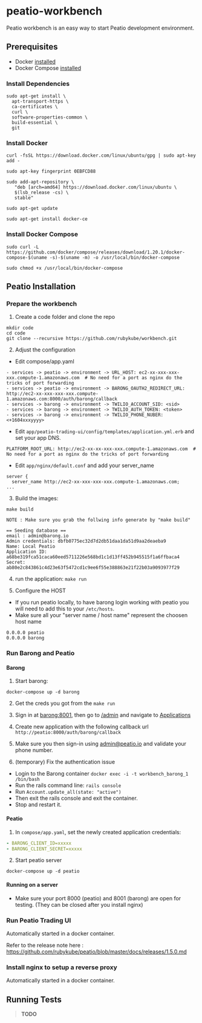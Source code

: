# peatio-workbench

Peatio workbench is an easy way to start Peatio development environment.

## Prerequisites

- Docker [installed](https://docs.docker.com/engine/installation/)
- Docker Compose [installed](https://docs.docker.com/compose/install/)


### Install Dependencies

```shell
sudo apt-get install \
  apt-transport-https \
  ca-certificates \
  curl \
  software-properties-common \
  build-essential \
  git
```


### Install Docker

```shell
curl -fsSL https://download.docker.com/linux/ubuntu/gpg | sudo apt-key add -

sudo apt-key fingerprint 0EBFCD88

sudo add-apt-repository \
   "deb [arch=amd64] https://download.docker.com/linux/ubuntu \
   $(lsb_release -cs) \
   stable"

sudo apt-get update

sudo apt-get install docker-ce
```


### Install Docker Compose

```shell
sudo curl -L https://github.com/docker/compose/releases/download/1.20.1/docker-compose-$(uname -s)-$(uname -m) -o /usr/local/bin/docker-compose

sudo chmod +x /usr/local/bin/docker-compose
```

## Peatio Installation

### Prepare the workbench

1. Create a code folder and clone the repo

```shell
mkdir code
cd code
git clone --recursive https://github.com/rubykube/workbench.git
```


2. Adjust the configuration

- Edit compose/app.yaml

```
- services -> peatio -> environment -> URL_HOST: ec2-xx-xxx-xxx-xxx.compute-1.amazonaws.com  # No need for a port as nginx do the tricks of port forwarding
- services -> peatio -> environment -> BARONG_OAUTH2_REDIRECT_URL: http://ec2-xx-xxx-xxx-xxx.compute-1.amazonaws.com:8000/auth/barong/callback
- services -> barong -> environment -> TWILIO_ACCOUNT_SID: <sid>
- services -> barong -> environment -> TWILIO_AUTH_TOKEN: <token>
- services -> barong -> environment -> TWILIO_PHONE_NUBER: <+1604xxxyyyy>
```

- Edit `app/peatio-trading-ui/config/templates/application.yml.erb` and set your app DNS.

```shell
PLATFORM_ROOT_URL: http://ec2-xx-xx-xxx-xxx.compute-1.amazonaws.com  # No need for a port as nginx do the tricks of port forwarding
```


- Edit `app/nginx/default.conf` and add your server_name


```
server {
  server_name http://ec2-xx-xxx-xxx-xxx.compute-1.amazonaws.com;
...
```


3. Build the images: 

```
make build

NOTE : Make sure you grab the follwing info generate by "make build"

== Seeding database ==
email : admin@barong.io
Admin credentials: dbfb0775ec32d7d2db51daa1da51d9aa2deaeba9
Name: Local Peatio
Application ID: a68be319fca51caca60eed5711226e568bd1c1d13ff452b945515f1a6ffbaca4
Secret: ab80e2c843861c4d23e63f5472cd1c9ee6f55e388863e21f22b03a9093977f29
```

4. run the application: `make run`

5. Configure the HOST

- If you run peatio locally, to have barong login working with peatio you will need to add this to your `/etc/hosts`. 
- Make sure all your "server name / host name" represent the choosen host name

```
0.0.0.0 peatio
0.0.0.0 barong
```



### Run Barong and Peatio

#### Barong

1. Start barong: 

```shell
docker-compose up -d barong
```

2. Get the creds you got from the `make run`
3. Sign in at [barong:8001](http://barong:8001), then go to [/admin](http://barong:8001/admin)
   and navigate to [Applications](http://barong:8001/oauth/applications)
4. Create new application with the following callback url `http://peatio:8000/auth/barong/callback`
5. Make sure you then sign-in using admin@peatio.io and validate your phone number.

6. (temporary) Fix the authentication issue
  - Login to the Barong container `docker exec -i -t workbench_barong_1 /bin/bash`
  - Run the rails command line: `rails console`
  - Run `Account.update_all(state: "active")`
  - Then exit the rails console and exit the container.
  - Stop and restart it.


#### Peatio

1. In `compose/app.yaml`, set the newly created application credentials:

```yaml
- BARONG_CLIENT_ID=xxxxx
- BARONG_CLIENT_SECRET=xxxxx
```

2. Start peatio server

```shell
docker-compose up -d peatio
```


#### Running on a server

- Make sure your port 8000 (peatio) and 8001 (barong) are open for testing.  (They can be closed after you install nginx)


### Run Peatio Trading UI

Automatically started in a docker container.

Refer to the release note here : https://github.com/rubykube/peatio/blob/master/docs/releases/1.5.0.md




### Install nginx to setup a reverse proxy


Automatically started in a docker container.


## Running Tests

>**TODO**
